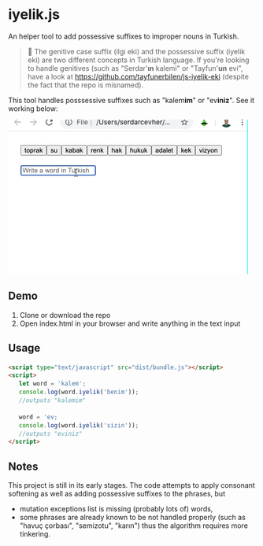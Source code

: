 # iyelik.js
An helper tool to add possessive suffixes to improper nouns in Turkish.

> :raising_hand: The genitive case suffix (ilgi eki) and the possessive suffix (iyelik eki) are two different concepts in Turkish language. If you're looking to handle genitives (such as "Serdar'**ın** kalemi" or "Tayfun'**un** evi", have a look at https://github.com/tayfunerbilen/js-iyelik-eki (despite the fact that the repo is misnamed).

This tool handles posssessive suffixes such as "kalem**im**" or "ev**iniz**".
See it working below:

![See it working](https://github.com/sahtepetrucci/iyelik.js/raw/master/demonstrate.gif "See it working")

## Demo
1) Clone or download the repo
2) Open index.html in your browser and write anything in the text input

## Usage
```html
<script type="text/javascript" src="dist/bundle.js"></script>
<script>
   let word = 'kalem';
   console.log(word.iyelik('benim'));
   //outputs "kalemim"
  
   word = 'ev;
   console.log(word.iyelik('sizin'));
   //outputs "eviniz"
</script>
```

## Notes

This project is still in its early stages.
The code attempts to apply consonant softening as well as adding possessive suffixes to the phrases, but

- mutation exceptions list is missing (probably lots of) words,
- some phrases are already known to be not handled properly (such as "havuç çorbası", "semizotu", "karın") thus the algorithm requires more tinkering.
